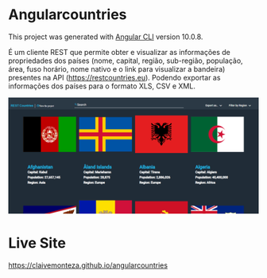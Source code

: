# Angularcountries

This project was generated with [Angular CLI](https://github.com/angular/angular-cli) version 10.0.8.

É um cliente REST que permite obter e visualizar as informações de propriedades dos países (nome, capital, 
região, sub-região, população, área, fuso horário, nome nativo e o link para visualizar a bandeira)
presentes na API (https://restcountries.eu). 
Podendo exportar as informações dos países para o formato XLS, CSV e XML.

<div align="center">
  <img alt="image" src="https://github.com/claivemonteza/angularcountries/blob/master/RestCountries.png">
</div>

# Live Site
https://claivemonteza.github.io/angularcountries

